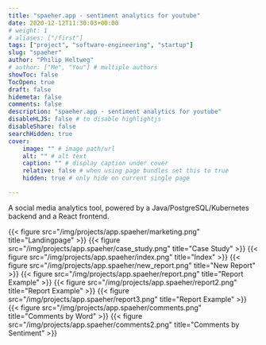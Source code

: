 ```yaml
---
title: "spaeher.app - sentiment analytics for youtube"
date: 2020-12-12T11:30:03+00:00
# weight: 1
# aliases: ["/first"]
tags: ["project", "software-engineering", "startup"]
slug: "spaeher"
author: "Philip Heltweg"
# author: ["Me", "You"] # multiple authors
showToc: false
TocOpen: true
draft: false
hidemeta: false
comments: false
description: "spaeher.app - sentiment analytics for youtube"
disableHLJS: false # to disable highlightjs
disableShare: false
searchHidden: true
cover:
    image: "" # image path/url
    alt: "" # alt text
    caption: "" # display caption under cover
    relative: false # when using page bundles set this to true
    hidden: true # only hide on current single page

---
```

A social media analytics tool, powered by a Java/PostgreSQL/Kubernetes backend and a React frontend.

{{< figure src="/img/projects/app.spaeher/marketing.png" title="Landingpage" >}}
{{< figure src="/img/projects/app.spaeher/case_study.png" title="Case Study" >}}
{{< figure src="/img/projects/app.spaeher/index.png" title="Index" >}}
{{< figure src="/img/projects/app.spaeher/new_report.png" title="New Report" >}}
{{< figure src="/img/projects/app.spaeher/report.png" title="Report Example" >}}
{{< figure src="/img/projects/app.spaeher/report2.png" title="Report Example" >}}
{{< figure src="/img/projects/app.spaeher/report3.png" title="Report Example" >}}
{{< figure src="/img/projects/app.spaeher/comments.png" title="Comments by Word" >}}
{{< figure src="/img/projects/app.spaeher/comments2.png" title="Comments by Sentiment" >}}